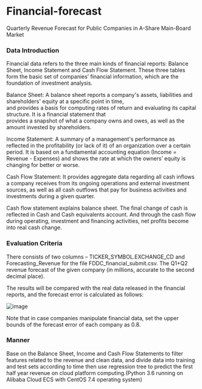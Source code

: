 # Financial-forecast
Quarterly Revenue Forecast for Public Companies in A-Share Main-Board Market

### Data Introduction

   Financial data refers to the three main kinds of financial reports: Balance Sheet, Income Statement and Cash Flow Statement. 
   These three tables form the basic set of companies’ financial information, which are the foundation of investment analysis.
   
   Balance Sheet: A balance sheet reports a company's assets, liabilities and shareholders' equity at a specific point in time,   
   and provides a basis for computing rates of return and evaluating its capital structure. It is a financial statement that  
   provides a snapshot of what a company owns and owes, as well as the amount invested by shareholders.
   
   Income Statement: A summary of a management's performance as reflected in the profitability (or lack of it) of an organization over a certain period. It is based on a fundamental accounting equation (Income = Revenue - Expenses) and shows the rate at      which the owners’ equity is changing for better or worse.
   
   Cash Flow Statement: It provides aggregate data regarding all cash inflows a company receives from its ongoing operations and 
   external investment sources, as well as all cash outflows that pay for business activities and investments during a given 
   quarter.

   Cash flow statement explains balance sheet. The final change of cash is reflected in Cash and Cash equivalents account. And through the cash flow during operating, investment and financing activities, net profits become into real cash change.

   ### Evaluation Criteria

   There consists of two columns – TICKER_SYMBOL.EXCHANGE_CD and Forecasting_Revenue for the file FDDC_financial_submit.csv.
   The Q1+Q2 revenue forecast of the given company (in millions, accurate to the second decimal place). 
   
   The results will be compared with the real data released in the financial reports, and the forecast error is calculated as follows:
   
   ![image](https://work.alibaba-inc.com/aliwork_tfs/g01_alibaba-inc_com/tfscom/TB18obTrwmTBuNjy1XbXXaMrVXa.tfsprivate.png)
   
   Note that in case companies manipulate financial data, set the upper bounds of the forecast error of each company as 0.8.
   
   ### Manner
   
   Base on the Balance Sheet, Income and Cash Flow Statements to filter features related to the revenue and clean data, and divide    data into training and test sets according to time then use regression tree to predict the first half year revenue on cloud 
   platform computing.(Python 3.6 running on Alibaba Cloud ECS with CentOS 7.4 operating system)
